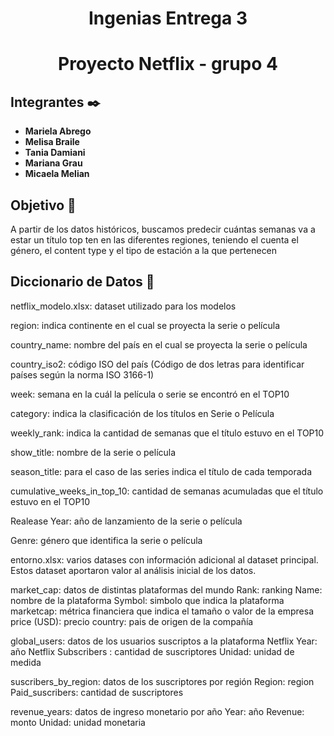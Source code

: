 <h1 align="center"> Ingenias Entrega 3</h1>
<h1 align="center"> Proyecto Netflix - grupo 4 </h1>


## Integrantes ✒️
* **Mariela Abrego**
* **Melisa Braile** 
* **Tania Damiani**
* **Mariana Grau**
* **Micaela Melian**

## Objetivo 📌
A partir de los datos históricos, buscamos predecir cuántas semanas va a estar un título top ten en las diferentes regiones, teniendo el cuenta el género, el content type y el tipo de estación a la que pertenecen

## Diccionario de Datos 📄

netflix_modelo.xlsx: dataset utilizado para los modelos

region: indica continente en el cual se proyecta la serie o película

country_name: nombre del país en el cual se proyecta la serie o película

country_iso2: código ISO del país (Código de dos letras para identificar países según la norma ISO 3166-1)

week: semana en la cuál la película o serie se encontró en el TOP10

category: indica la clasificación de los títulos en Serie o Película

weekly_rank: indica la cantidad de semanas que el título estuvo en el TOP10

show_title: nombre de la serie o película

season_title: para el caso de las series indica el título de cada temporada

cumulative_weeks_in_top_10: cantidad de semanas acumuladas que el título estuvo en el TOP10

Realease Year: año de lanzamiento de la serie o película

Genre: género que identifica la serie o película


entorno.xlsx: varios datases con información adicional al dataset principal. Estos dataset aportaron valor al análisis inicial de los datos.

market_cap: datos de distintas plataformas del mundo
Rank: ranking
Name: nombre de la plataforma
Symbol: simbolo que indica la plataforma
marketcap: métrica financiera que indica el tamaño o valor de la empresa
price (USD): precio
country: pais de origen de la compañía

global_users: datos de los usuarios suscriptos a la plataforma Netflix
Year: año 
Netflix Subscribers	: cantidad de suscriptores
Unidad: unidad de medida

suscribers_by_region: datos de los suscriptores por región
Region: region
Paid_suscribers: cantidad de suscriptores

revenue_years: datos de ingreso monetario por año
Year: año
Revenue: monto 
Unidad: unidad monetaria
 



